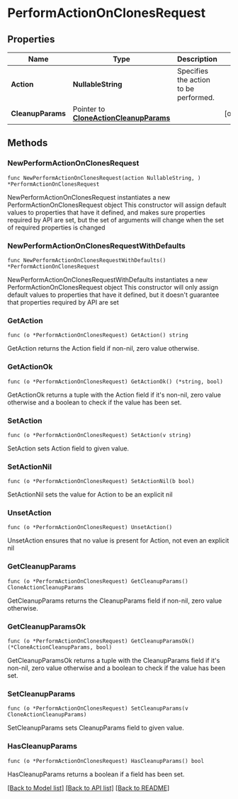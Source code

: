 # PerformActionOnClonesRequest

## Properties

Name | Type | Description | Notes
------------ | ------------- | ------------- | -------------
**Action** | **NullableString** | Specifies the action to be performed. | 
**CleanupParams** | Pointer to [**CloneActionCleanupParams**](CloneActionCleanupParams.md) |  | [optional] 

## Methods

### NewPerformActionOnClonesRequest

`func NewPerformActionOnClonesRequest(action NullableString, ) *PerformActionOnClonesRequest`

NewPerformActionOnClonesRequest instantiates a new PerformActionOnClonesRequest object
This constructor will assign default values to properties that have it defined,
and makes sure properties required by API are set, but the set of arguments
will change when the set of required properties is changed

### NewPerformActionOnClonesRequestWithDefaults

`func NewPerformActionOnClonesRequestWithDefaults() *PerformActionOnClonesRequest`

NewPerformActionOnClonesRequestWithDefaults instantiates a new PerformActionOnClonesRequest object
This constructor will only assign default values to properties that have it defined,
but it doesn't guarantee that properties required by API are set

### GetAction

`func (o *PerformActionOnClonesRequest) GetAction() string`

GetAction returns the Action field if non-nil, zero value otherwise.

### GetActionOk

`func (o *PerformActionOnClonesRequest) GetActionOk() (*string, bool)`

GetActionOk returns a tuple with the Action field if it's non-nil, zero value otherwise
and a boolean to check if the value has been set.

### SetAction

`func (o *PerformActionOnClonesRequest) SetAction(v string)`

SetAction sets Action field to given value.


### SetActionNil

`func (o *PerformActionOnClonesRequest) SetActionNil(b bool)`

 SetActionNil sets the value for Action to be an explicit nil

### UnsetAction
`func (o *PerformActionOnClonesRequest) UnsetAction()`

UnsetAction ensures that no value is present for Action, not even an explicit nil
### GetCleanupParams

`func (o *PerformActionOnClonesRequest) GetCleanupParams() CloneActionCleanupParams`

GetCleanupParams returns the CleanupParams field if non-nil, zero value otherwise.

### GetCleanupParamsOk

`func (o *PerformActionOnClonesRequest) GetCleanupParamsOk() (*CloneActionCleanupParams, bool)`

GetCleanupParamsOk returns a tuple with the CleanupParams field if it's non-nil, zero value otherwise
and a boolean to check if the value has been set.

### SetCleanupParams

`func (o *PerformActionOnClonesRequest) SetCleanupParams(v CloneActionCleanupParams)`

SetCleanupParams sets CleanupParams field to given value.

### HasCleanupParams

`func (o *PerformActionOnClonesRequest) HasCleanupParams() bool`

HasCleanupParams returns a boolean if a field has been set.


[[Back to Model list]](../README.md#documentation-for-models) [[Back to API list]](../README.md#documentation-for-api-endpoints) [[Back to README]](../README.md)


